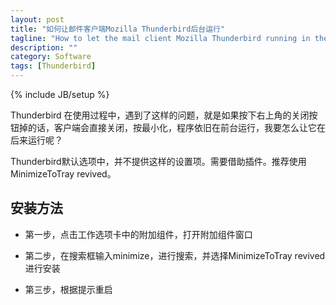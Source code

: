 ```yaml
---
layout: post
title: "如何让邮件客户端Mozilla Thunderbird后台运行"
tagline: "How to let the mail client Mozilla Thunderbird running in the background"
description: ""
category: Software
tags: [Thunderbird]
---
```

{% include JB/setup %}

Thunderbird 在使用过程中，遇到了这样的问题，就是如果按下右上角的关闭按钮掉的话，客户端会直接关闭，按最小化，程序依旧在前台运行，我要怎么让它在后来运行呢？

Thunderbird默认选项中，并不提供这样的设置项。需要借助插件。推荐使用MinimizeToTray revived。

## 安装方法

* 第一步，点击工作选项卡中的附加组件，打开附加组件窗口

* 第二步，在搜索框输入minimize，进行搜索，并选择MinimizeToTray revived进行安装

* 第三步，根据提示重启
